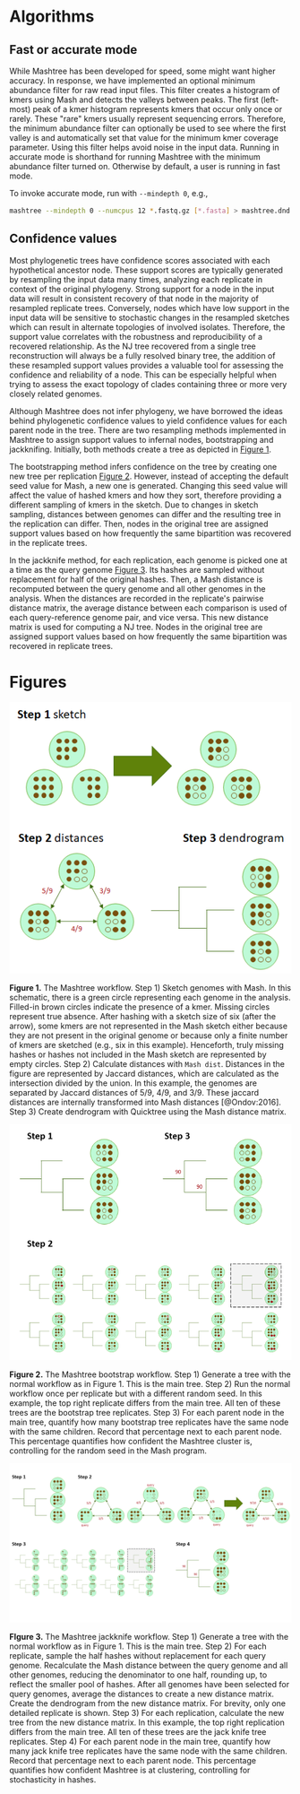 # Algorithms

## Fast or accurate mode

While Mashtree has been developed for speed, some might want higher accuracy.
In response, we have implemented an optional minimum abundance filter for raw read input files.
This filter creates a histogram of kmers using Mash and detects the valleys between peaks.
The first (left-most) peak of a kmer histogram represents kmers that occur only once or rarely.
These "rare" kmers usually represent sequencing errors.
Therefore, the minimum abundance filter can optionally be used to see where the first valley is and automatically set that value for the minimum kmer coverage parameter.
Using this filter helps avoid noise in the input data.
Running in accurate mode is shorthand for running Mashtree with the minimum abundance filter turned on.
Otherwise by default, a user is running in fast mode.

To invoke accurate mode, run with `--mindepth 0`, e.g.,

```bash
mashtree --mindepth 0 --numcpus 12 *.fastq.gz [*.fasta] > mashtree.dnd
```

## Confidence values

Most phylogenetic trees have confidence scores associated with each hypothetical ancestor node.
These support scores are typically generated by resampling the input data many times, analyzing each replicate in context of the original phylogeny.
Strong  support for a node in the input data will result in consistent recovery of that node in the majority of resampled replicate trees.  Conversely, nodes which have low support in the input data will be sensitive to stochastic changes in the resampled sketches which can result in alternate topologies of involved isolates.  Therefore, the support value correlates with the robustness and reproducibility of a recovered relationship.  As the NJ tree recovered from a single tree reconstruction will always be a fully resolved binary tree, the addition of these resampled support values provides a valuable tool for assessing the confidence and reliability of a node.  This can be especially helpful when trying to assess the exact topology of clades containing  three or more very closely related genomes.

Although Mashtree does not infer phylogeny, we have borrowed the ideas behind phylogenetic confidence values to yield confidence values for each parent node in the tree. There are two resampling methods implemented in Mashtree to assign support values to infernal nodes, bootstrapping and jackknifing. Initially, both methods create a tree as depicted in [Figure 1](../paper/Mashtree_workflow.png).

The bootstrapping method infers confidence on the tree by creating one new tree per replication [Figure 2](../paper/Bootstrap_workflow.png). However, instead of accepting the default seed value for Mash, a new one is generated.
Changing this seed value will affect the value of hashed kmers and how they sort, therefore providing a different sampling of kmers in the sketch.
Due to changes in sketch sampling, distances between genomes can differ and the resulting tree in the replication can differ. Then, nodes in the original tree are assigned support values based on how frequently the same bipartition was recovered in the replicate trees.

In the jackknife method, for each replication, each genome is picked one at a time as the query genome [Figure 3](../paper/Jackknife_workflow.png).  Its hashes are sampled without replacement for half of the original hashes.  Then, a Mash distance is recomputed between the query genome and all other genomes in the analysis.
When the distances are recorded in the replicate's pairwise distance matrix, the average distance between each comparison is used of each query-reference genome pair, and vice versa. This new distance matrix is used for computing a NJ tree. Nodes in the original tree are assigned support values based on how frequently the same bipartition was recovered in replicate trees.

# Figures

![Figure 1](../paper/Mashtree_workflow.png)  

**Figure 1.** The Mashtree workflow.  Step 1) Sketch genomes with Mash. In this schematic, there is a green circle representing each genome in the analysis.  Filled-in brown circles indicate the presence of a kmer.  Missing circles represent true absence.  After hashing with a sketch size of six (after the arrow), some kmers are not represented in the Mash sketch either because they are not present in the original genome or because only a finite number of kmers are sketched (e.g., six in this example).  Henceforth, truly missing hashes or hashes not included in the Mash sketch are represented by empty circles.  Step 2) Calculate distances with `Mash dist`.  Distances in the figure are represented by Jaccard distances, which are calculated as the intersection divided by the union.  In this example, the genomes are separated by Jaccard distances of 5/9, 4/9, and 3/9.  These jaccard distances are internally transformed into Mash distances [@Ondov:2016].  Step 3) Create dendrogram with Quicktree using the Mash distance matrix.

![Figure 2](../paper/Bootstrap_workflow.png)  

**Figure 2.** The Mashtree bootstrap workflow.  Step 1) Generate a tree with the normal workflow as in Figure 1. This is the main tree.  Step 2) Run the normal workflow once per replicate but with a different random seed. In this example, the top right replicate differs from the main tree.  All ten of these trees are the bootstrap tree replicates.  Step 3) For each parent node in the main tree, quantify how many bootstrap tree replicates have the same node with the same children. Record that percentage next to each parent node. This percentage quantifies how confident the Mashtree cluster is, controlling for the random seed in the Mash program.

![Figure 3](../paper/Jackknife_workflow.png)  

**FIgure 3.** The Mashtree jackknife workflow.  Step 1) Generate a tree with the normal workflow as in Figure 1. This is the main tree.  Step 2) For each replicate, sample the half hashes without replacement for each query genome. Recalculate the Mash distance between the query genome and all other genomes, reducing the denominator to one half, rounding up, to reflect the smaller pool of hashes.  After all genomes have been selected for query genomes, average the distances to create a new distance matrix.  Create the dendrogram from the new distance matrix.  For brevity, only one detailed replicate is shown.  Step 3) For each replication, calculate the new tree from the new distance matrix. In this example, the top right replication differs from the main tree. All ten of these trees are the jack knife tree replicates.  Step 4) For each parent node in the main tree, quantify how many jack knife tree replicates have the same node with the same children. Record that percentage next to each parent node.  This percentage quantifies how confident Mashtree is at clustering, controlling for stochasticity in hashes.


